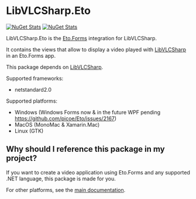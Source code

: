 # LibVLCSharp.Eto

[![NuGet Stats](https://img.shields.io/nuget/v/LibVLCSharp.Eto.svg)](https://www.nuget.org/packages/LibVLCSharp.Eto)
[![NuGet Stats](https://img.shields.io/nuget/dt/LibVLCSharp.Eto.svg)](https://www.nuget.org/packages/LibVLCSharp.Eto)

LibVLCSharp.Eto is the [Eto.Forms](https://github.com/picoe/Eto) integration for LibVLCSharp.

It contains the views that allow to display a video played with [LibVLCSharp](../LibVLCSharp/README.md)
in an Eto.Forms app.

This package depends on [LibVLCSharp](../LibVLCSharp/README.md).

Supported frameworks:

- netstandard2.0

Supported platforms:

- Windows (Windows Forms now & in the future WPF pending https://github.com/picoe/Eto/issues/2167)
- MacOS (MonoMac & Xamarin.Mac)
- Linux (GTK)

## Why should I reference this package in my project?

If you want to create a video application using Eto.Forms and any supported .NET language, this package is made for you.

For other platforms, see the [main documentation](../../README.md).
